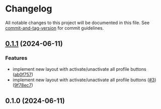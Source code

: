 # Changelog

All notable changes to this project will be documented in this file. See [commit-and-tag-version](https://github.com/absolute-version/commit-and-tag-version) for commit guidelines.

## [0.1.1](https://github.com/nvitaterna/set-head/compare/v0.1.0...v0.1.1) (2024-06-11)


### Features

* implement new layout with activate/unactivate all profile buttons ([ab0f757](https://github.com/nvitaterna/set-head/commit/ab0f757d75f4b93c8651949e0817b584b5609e72))
* implement new layout with activate/unactivate all profile buttons ([#3](https://github.com/nvitaterna/set-head/issues/3)) ([9f78ec7](https://github.com/nvitaterna/set-head/commit/9f78ec7a7439e2517d65944aa5b22870acb9032b))

## 0.1.0 (2024-06-11)
